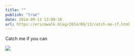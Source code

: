 ```yaml
---
title: ""
publish: "true"
date: 2014-09-13 13:09:16
url: https://ericmwalk.blog/2014/09/13/catch-me-if.html
---
```


Catch me if you can

![](https://ericmwalk.blog/uploads/2022/20180b3058.jpg)